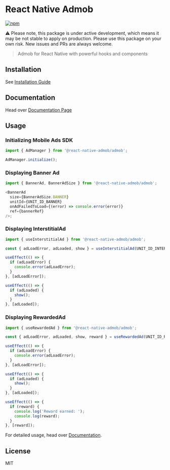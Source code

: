 # React Native Admob

[![npm](https://img.shields.io/npm/v/@react-native-admob/admob.svg)](https://www.npmjs.com/package/@react-native-admob/admob)

⚠️ Please note, this package is under active development, which means it may be not stable to apply on production. Please use this package on your own risk. New issues and PRs are always welcome.

> Admob for React Native with powerful hooks and components

## Installation

See [Installation Guide](https://react-native-admob.github.io/admob/docs/installation)

## Documentation

Head over [Documentation Page](https://react-native-admob.github.io/admob/docs/usage)

## Usage

### Initializing Mobile Ads SDK

```js
import { AdManager } from '@react-native-admob/admob';

AdManager.initialize();
```

### Displaying Banner Ad

```js
import { BannerAd, BannerAdSize } from '@react-native-admob/admob';

<BannerAd
  size={BannerAdSize.BANNER}
  unitId={UNIT_ID_BANNER}
  onAdFailedToLoad={(error) => console.error(error)}
  ref={bannerRef}
/>;
```

### Displaying InterstitialAd

```js
import { useInterstitialAd } from '@react-native-admob/admob';

const { adLoadError, adLoaded, show } = useInterstitialAd(UNIT_ID_INTERSTITIAL);

useEffect(() => {
  if (adLoadError) {
    console.error(adLoadError);
  }
}, [adLoadError]);

useEffect(() => {
  if (adLoaded) {
    show();
  }
}, [adLoaded]);
```

### Displaying RewardedAd
```js
import { useRewardedAd } from '@react-native-admob/admob';

const { adLoadError, adLoaded, show, reward } = useRewardedAd(UNIT_ID_REWARDED);

useEffect(() => {
  if (adLoadError) {
    console.error(adLoadError);
  }
}, [adLoadError]);

useEffect(() => {
  if (adLoaded) {
    show();
  }
}, [adLoaded]);

useEffect(() => {
  if (reward) {
    console.log('Reward earned: ');
    console.log(reward);
  }
}, [reward]);
```

For detailed usage, head over [Documentation](https://react-native-admob.github.io/admob/docs/usage).

## License

MIT
